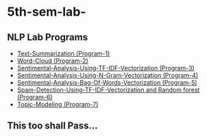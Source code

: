 # 5th-sem-lab-


<h2>NLP Lab Programs</h2>

- [Text-Summarization (Program-1)](https://github.com/demonssvz/5th-sem-lab-/blob/main/NLP/prg1%20.ipynb)
- [Word-Cloud (Program-2)](https://github.com/demonssvz/5th-sem-lab-/blob/main/NLP/prg2.ipynb)
- [Sentimental-Analysis-Using-TF-IDF-Vectorization (Program-3)](https://github.com/demonssvz/5th-sem-lab-/blob/main/NLP/prg3final%20.ipynb)
- [Sentimental-Analysis-Using-N-Gram-Vectorization (Program-4)](https://github.com/demonssvz/5th-sem-lab-/blob/main/NLP/BOW%20and%20NB.ipynb)
- [Sentimental-Analysis-Bag-Of-Words-Vectorization (Program-5)](https://github.com/demonssvz/5th-sem-lab-/blob/main/NLP/prg5.ipynb)
- [Spam-Detection-Using-TF-IDF-Vectorization and Random forest (Program-6)](https://github.com/demonssvz/5th-sem-lab-/blob/main/NLP/prg6.ipynb)
- [Topic-Modeling (Program-7)](https://github.com/demonssvz/5th-sem-lab-/blob/main/NLP/prg7.1.ipynb)

<h2>This too shall Pass...</h2>
